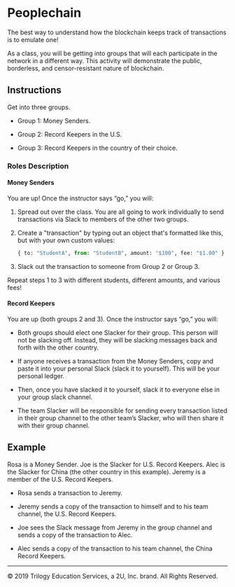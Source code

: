 # Peoplechain

The best way to understand how the blockchain keeps track of transactions is to emulate one!

As a class, you will be getting into groups that will each participate in the network in a different way. This activity will demonstrate the public, borderless, and censor-resistant nature of blockchain.

## Instructions

Get into three groups.

* Group 1: Money Senders.

* Group 2: Record Keepers in the U.S.

* Group 3: Record Keepers in the country of their choice.

### Roles Description

#### Money Senders

You are up! Once the instructor says “go,” you will:

1. Spread out over the class. You are all going to work individually to send transactions via Slack to members of the other two groups.

2. Create a "transaction" by typing out an object that's formatted like this, but with your own custom values:

    ```python
    { to: "StudentA", from: "StudentB", amount: "$100", fee: "$1.00" }
    ```

3. Slack out the transaction to someone from Group 2 or Group 3.

Repeat steps 1 to 3 with different students, different amounts, and various fees!

#### Record Keepers

You are up (both groups 2 and 3). Once the instructor says “go,” you will:

* Both groups should elect one Slacker for their group. This person will not be slacking off. Instead, they will be slacking messages back and forth with the other country.

* If anyone receives a transaction from the Money Senders, copy and paste it into your personal Slack (slack it to yourself). This will be your personal ledger.

* Then, once you have slacked it to yourself, slack it to everyone else in your group slack channel.

* The team Slacker will be responsible for sending every transaction listed in their group channel to the other team’s Slacker, who will then share it with their group channel.

## Example

Rosa is a Money Sender. Joe is the Slacker for U.S. Record Keepers. Alec is the Slacker for China (the other country in this example). Jeremy is a member of the U.S. Record Keepers.

* Rosa sends a transaction to Jeremy.

* Jeremy sends a copy of the transaction to himself and to his team channel, the U.S. Record Keepers.

* Joe sees the Slack message from Jeremy in the group channel and sends a copy of the transaction to Alec.

* Alec sends a copy of the transaction to his team channel, the China Record Keepers.

---

© 2019 Trilogy Education Services, a 2U, Inc. brand. All Rights Reserved.
